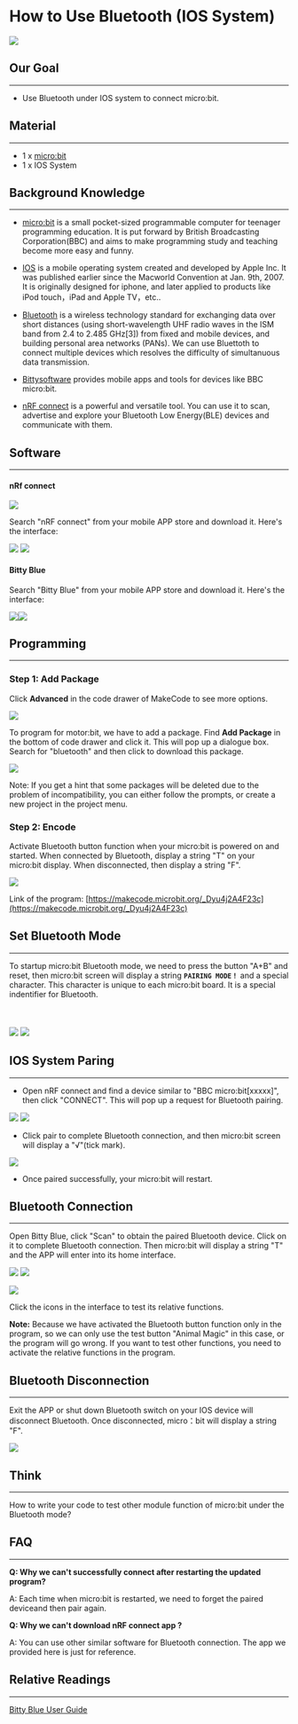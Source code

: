 # How to Use Bluetooth (IOS System)

![](https://i.imgur.com/qFY5fIV.png)

## Our Goal
---
- Use Bluetooth under IOS system to connect micro:bit. 


## Material
---

- 1 x [micro:bit](https://www.elecfreaks.com/estore/micro-bit-board-with-battery-holder-kit-836.html)
- 1 x IOS System 


## Background Knowledge 
---

- [micro:bit](http://microbit.org/) is a small pocket-sized programmable computer for teenager programming education. It is put forward by British Broadcasting Corporation(BBC) and aims to make programming study and teaching become more easy and funny.

- [IOS](https://en.wikipedia.org/wiki/IOS) is a mobile operating system created and developed by Apple Inc. It was published earlier since the Macworld Convention at Jan. 9th, 2007. It is originally designed for iphone, and later applied to products like iPod touch，iPad and Apple TV，etc..

- [Bluetooth](https://en.wikipedia.org/wiki/Bluetooth) is a wireless technology standard for exchanging data over short distances (using short-wavelength UHF radio waves in the ISM band from 2.4 to 2.485 GHz[3]) from fixed and mobile devices, and building personal area networks (PANs). We can use Bluettoth to connect multiple devices which resolves the difficulty of simultanuous data transmission. 

- [Bittysoftware](http://www.bittysoftware.com/index.html) provides mobile apps and tools for devices like BBC micro:bit.

- [nRF connect](http://www.nordicsemi.com/chi_simple) is a powerful and versatile tool. You can use it to scan, advertise and explore your Bluetooth Low Energy(BLE) devices and communicate with them. 


## Software
---
#### nRf connect

![](https://i.imgur.com/aX7znnU.png)

Search "nRF connect" from your mobile APP store and download it. Here's the interface: 

![](https://i.imgur.com/n9wC36Q.jpg) ![](https://i.imgur.com/nHKuD86.png)

#### Bitty Blue

Search "Bitty Blue" from your mobile APP store and download it. Here's the interface:

![](https://i.imgur.com/I06aGgM.jpg)![](https://i.imgur.com/hmym0Xv.png)


## Programming 
---
### Step 1: Add Package

Click **Advanced** in the code drawer of MakeCode to see more options. 

![](https://i.imgur.com/LjMR5IU.png)

To program for motor:bit, we have to add a package. Find **Add Package** in the bottom of code drawer and click it. This will pop up a dialogue box. Search for "bluetooth" and then click to download this package.

![](https://i.imgur.com/ZNxv964.png)

Note: If you get a hint that some packages will be deleted due to the problem of incompatibility, you can either follow the prompts, or create a new project in the project menu.

### Step 2: Encode

Activate Bluetooth button function when your micro:bit is powered on and started. When connected by Bluetooth, display a string "T" on your micro:bit display. When disconnected, then display a string "F". 

![](https://i.imgur.com/WmMlkNr.png)

Link of the program: [https://makecode.microbit.org/_Dyu4j2A4F23c](https://makecode.microbit.org/_Dyu4j2A4F23c)


## Set Bluetooth Mode
---

To startup micro:bit Bluetooth mode, we need to press the button "A+B" and reset, then micro:bit screen will display a string **`PAIRING MODE！`** and a special character. This character is unique to each micro:bit board. It is a special indentifier for Bluetooth. 
<br></br>
<br></br>
![](https://i.imgur.com/hlt1jqD.jpg) ![](https://i.imgur.com/aqmIAwY.jpg)


## IOS System Paring 
---

- Open nRF connect and find a device similar to "BBC micro:bit[xxxxx]", then click "CONNECT". This will pop up a request for Bluetooth pairing. 

![](https://i.imgur.com/QinTNv6.png) ![](https://i.imgur.com/P2FeWBA.jpg)

- Click pair to complete Bluetooth connection, and then micro:bit screen will display a "√"(tick mark).

![](https://i.imgur.com/pbSFZZ8.jpg)

- Once paired successfully, your micro:bit will restart. 


## Bluetooth Connection
---

Open Bitty Blue, click "Scan" to obtain the paired Bluetooth device. Click on it to complete Bluetooth connection. Then micro:bit will display a string "T" and the APP will enter into its home interface.  

![](https://i.imgur.com/i9mucj8.png) ![](https://i.imgur.com/0KauZdY.png)

![](https://i.imgur.com/8YJdwQG.jpg)

Click the icons in the interface to test its relative functions. 

**Note:** Because we have activated the Bluetooth button function only in the program, so we can only use the test button "Animal Magic" in this case, or the program will go wrong. If you want to test other functions, you need to activate the relative functions in the program.


## Bluetooth Disconnection
---

Exit the APP or shut down Bluetooth switch on your IOS device will disconnect Bluetooth. Once disconnected, micro：bit will display a string "F". 

![](https://i.imgur.com/jcv7YrD.jpg)


## Think
---
How to write your code to test other module function of micro:bit under the Bluetooth mode? 


## FAQ
---

**Q: Why we can't successfully connect after restarting the updated program?**

A: Each time when micro:bit is restarted, we need to forget the paired deviceand then pair again. 

**Q: Why we can't download nRF connect app ?**

A: You can use other similar software for Bluetooth connection. The app we provided here is just for reference. 


## Relative Readings  
---

[Bitty Blue User Guide](http://www.bittysoftware.com/apps/bitty_blue.html)
